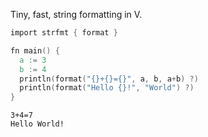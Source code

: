Tiny, fast, string formatting in V.

```v
import strfmt { format }

fn main() {
  a := 3
  b := 4
  println(format("{}+{}={}", a, b, a+b) ?)
  println(format("Hello {}!", "World") ?)
}
```

```
3+4=7
Hello World!
```
